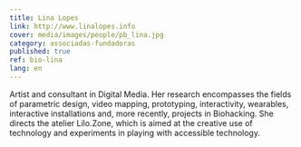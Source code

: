 ```yaml
---
title: Lina Lopes
link: http://www.linalopes.info
cover: media/images/people/pb_lina.jpg
category: associadas-fundadoras
published: true
ref: bio-lina
lang: en
---
```

Artist and consultant in Digital Media. Her research encompasses the fields of parametric design, video mapping, prototyping, interactivity, wearables, interactive installations and, more recently, projects in Biohacking. She directs the atelier Lilo.Zone, which is aimed at the creative use of technology and experiments in playing with accessible technology.
